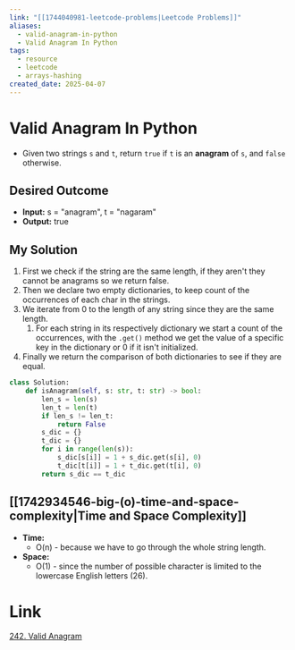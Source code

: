 ```yaml
---
link: "[[1744040981-leetcode-problems|Leetcode Problems]]"
aliases:
  - valid-anagram-in-python
  - Valid Anagram In Python
tags:
  - resource
  - leetcode
  - arrays-hashing
created_date: 2025-04-07
---
```

# Valid Anagram In Python
- Given two strings `s` and `t`, return `true` if `t` is an **anagram** of `s`, and `false` otherwise.

## Desired Outcome
- **Input:** s = "anagram", t = "nagaram"
- **Output:** true

## My Solution
1. First we check if the string are the same length, if they aren't they cannot be anagrams so we return false.
2. Then we declare two empty dictionaries, to keep count of the occurrences of each char in the strings.
3. We iterate from 0 to the length of any string since they are the same length.
	1. For each string in its respectively dictionary we start a count of the occurrences, with the `.get()` method we get the value of a specific key in the dictionary or 0 if it isn't initialized.
4. Finally we return the comparison of both dictionaries to see if they are equal.

```python
class Solution:
    def isAnagram(self, s: str, t: str) -> bool:
        len_s = len(s)
        len_t = len(t)
        if len_s != len_t:
            return False
        s_dic = {}
        t_dic = {}
        for i in range(len(s)):
            s_dic[s[i]] = 1 + s_dic.get(s[i], 0)
            t_dic[t[i]] = 1 + t_dic.get(t[i], 0)
        return s_dic == t_dic
```

## [[1742934546-big-(o)-time-and-space-complexity|Time and Space Complexity]]
- **Time:**
	- O(n) - because we have to go through the whole string length.
- **Space:**
	- O(1) - since the number of possible character is limited to the lowercase English letters (26).

# Link
[242. Valid Anagram](https://leetcode.com/problems/valid-anagram/)
